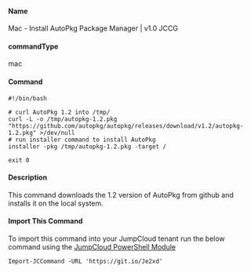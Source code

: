 #### Name

Mac - Install AutoPkg Package Manager | v1.0 JCCG

#### commandType

mac

#### Command

```
#!/bin/bash

# curl AutoPkg 1.2 into /tmp/
curl -L -o /tmp/autopkg-1.2.pkg "https://github.com/autopkg/autopkg/releases/download/v1.2/autopkg-1.2.pkg" >/dev/null
# run installer command to install AutoPkg
installer -pkg /tmp/autopkg-1.2.pkg -target /

exit 0
```

#### Description

This command downloads the 1.2 version of AutoPkg from github and installs it on the local system.

#### Import This Command

To import this command into your JumpCloud tenant run the below command using the [JumpCloud PowerShell Module](https://github.com/TheJumpCloud/support/wiki/Installing-the-JumpCloud-PowerShell-Module)

```
Import-JCCommand -URL 'https://git.io/Je2xd'
```
